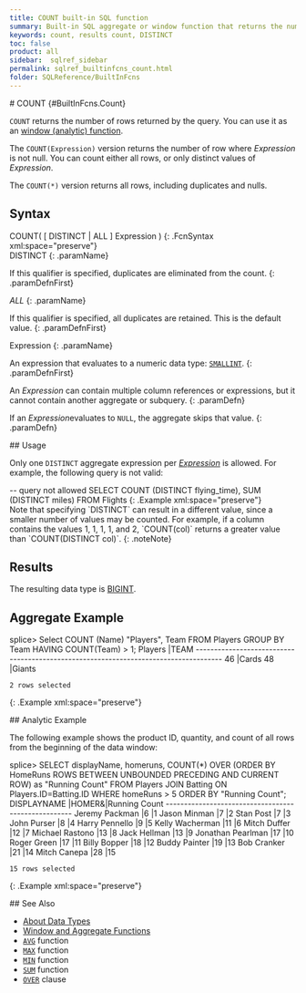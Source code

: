 ```yaml
---
title: COUNT built-in SQL function
summary: Built-in SQL aggregate or window function that returns the number of rows that are returned by a query.
keywords: count, results count, DISTINCT
toc: false
product: all
sidebar:  sqlref_sidebar
permalink: sqlref_builtinfcns_count.html
folder: SQLReference/BuiltInFcns
---
```

<section>
<div class="TopicContent" data-swiftype-index="true" markdown="1">
# COUNT   {#BuiltInFcns.Count}

`COUNT` returns the number of rows returned by the query. You can use it
as an [window
(analytic) function](sqlref_builtinfcns_windowfcnsintro.html).

The `COUNT(Expression)` version returns the number of row where
*Expression* is not null. You can count either all rows, or only
distinct values of *Expression*.

The `COUNT(*)` version returns all rows, including duplicates and nulls.

## Syntax

<div class="fcnWrapperWide" markdown="1">
    COUNT( [ DISTINCT | ALL ] Expression )
{: .FcnSyntax xml:space="preserve"}

</div>
<div class="paramList" markdown="1">
DISTINCT
{: .paramName}

If this qualifier is specified, duplicates are eliminated from the
count.
{: .paramDefnFirst}

*ALL*
{: .paramName}

If this qualifier is specified, all duplicates are retained. This is the
default value.
{: .paramDefnFirst}

Expression
{: .paramName}

An expression that evaluates to a numeric data
type: [`SMALLINT`](sqlref_builtinfcns_smallint.html).
{: .paramDefnFirst}

An *Expression* can contain multiple column references or expressions,
but it cannot contain another aggregate or subquery.
{: .paramDefn}

If an *Expression*evaluates to `NULL`, the aggregate skips that value.
{: .paramDefn}

</div>
## Usage

Only one `DISTINCT` aggregate expression per
*[Expression](sqlref_expressions_select.html)* is allowed. For example,
the following query is not valid:

<div class="preWrapper" markdown="1">
       -- query not allowed
    SELECT COUNT (DISTINCT flying_time), SUM (DISTINCT miles)
      FROM Flights
{: .Example xml:space="preserve"}

</div>
Note that specifying `DISTINCT` can result in a different value, since a
smaller number of values may be counted. For example, if a column
contains the values 1, 1, 1, 1, and 2, `COUNT(col)` returns a greater
value than `COUNT(DISTINCT col)`.
{: .noteNote}

## Results

The resulting data type is [BIGINT](sqlref_builtinfcns_bigint.html).

## Aggregate Example

<div class="preWrapper" markdown="1">
    splice> Select COUNT (Name) "Players", Team
       FROM Players
       GROUP BY Team
       HAVING COUNT(Team) > 1;
    Players             |TEAM
    -------------------------------------------------------------------------------------
    46                  |Cards
    48                  |Giants
    
    2 rows selected
{: .Example xml:space="preserve"}

</div>
## Analytic Example

The following example shows the product ID, quantity, and count of all
rows from the beginning of the data window:

<div class="preWrapperWide" markdown="1">
    splice> SELECT displayName, homeruns,
       COUNT(*) OVER (ORDER BY HomeRuns ROWS BETWEEN UNBOUNDED PRECEDING AND CURRENT ROW)
         as "Running Count"
       FROM Players JOIN Batting ON Players.ID=Batting.ID
       WHERE homeRuns > 5
       ORDER BY "Running Count";
    DISPLAYNAME             |HOMER&|Running Count
    ----------------------------------------------------
    Jeremy Packman          |6     |1
    Jason Minman            |7     |2
    Stan Post               |7     |3
    John Purser             |8     |4
    Harry Pennello          |9     |5
    Kelly Wacherman         |11    |6
    Mitch Duffer            |12    |7
    Michael Rastono         |13    |8
    Jack Hellman            |13    |9
    Jonathan Pearlman       |17    |10
    Roger Green             |17    |11
    Billy Bopper            |18    |12
    Buddy Painter           |19    |13
    Bob Cranker             |21    |14
    Mitch Canepa            |28    |15
    
    15 rows selected
{: .Example xml:space="preserve"}

</div>
## See Also

* [<span>About Data Types</span>](sqlref_datatypes_numerictypes.html)
* [Window and Aggregate
  Functions](sqlref_builtinfcns_windowfcnsintro.html)
* [`AVG`](sqlref_builtinfcns_avg.html) function
* [`MAX`](sqlref_builtinfcns_max.html) function
* [`MIN`](sqlref_builtinfcns_min.html) function
* [`SUM`](sqlref_builtinfcns_sum.html) function
* [`OVER`](sqlref_clauses_over.html) clause

</div>
</section>


